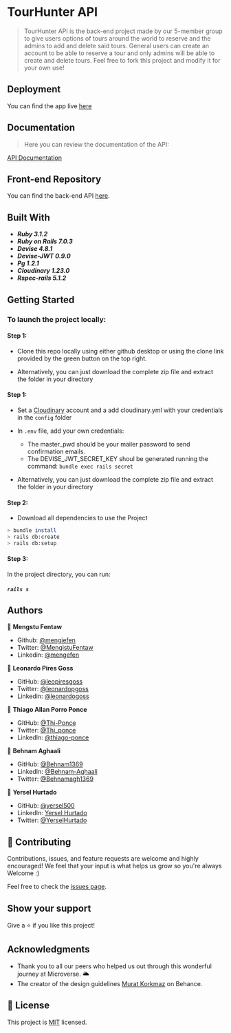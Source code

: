 # TourHunter API

> TourHunter API is the back-end project made by our 5-member group to give users options of tours around the world to reserve and the admins to add and delete said tours. General users can create an account to be able to reserve a tour and only admins will be able to create and delete tours. Feel free to fork this project and modify it for your own use!

## Deployment

You can find the app live [here](https://tourhunterapp.herokuapp.com
)

## Documentation

> Here you can review the documentation of the API:

[API Documentation](https://tourhunterapi.herokuapp.com/api-docs/index.html)

## Front-end Repository

You can find the back-end API [here](https://github.com/leopiresgoss/tour-hunter).

## Built With

- _**Ruby 3.1.2**_
- _**Ruby on Rails  7.0.3**_
- _**Devise  4.8.1**_
- _**Devise-JWT 0.9.0**_
- _**Pg 1.2.1**_
- _**Cloudinary 1.23.0**_
- _**Rspec-rails 5.1.2**_

## Getting Started

### To launch the project locally:

#### Step 1:

- Clone this repo locally using either github desktop or using the clone link provided by the green button on the top right.

- Alternatively, you can just download the complete zip file and extract the folder in your directory

#### Step 1:

- Set a [Cloudinary](https://cloudinary.com) account and a add cloudinary.yml with your credentials in the `config` folder
- In `.env` file, add your own credentials: 
    - The master_pwd should be your mailer password to send confirmation emails.
    - The DEVISE_JWT_SECRET_KEY shoul be generated running the command: `bundle exec rails secret`

- Alternatively, you can just download the complete zip file and extract the folder in your directory



#### Step 2:

- Download all dependencies to use the Project

```bash
> bundle install
> rails db:create
> rails db:setup
```

#### Step 3:

In the project directory, you can run:

##### `rails s`

## Authors

👤 **Mengstu Fentaw**

- Github: [@mengiefen](https://github.com/mengiefen)
- Twitter: [@MengistuFentaw](https://twitter.com/MengistuFentaw)
- Linkedin: [@mengefen](https://www.linkedin.com/in/mengefen/)

👤 **Leonardo Pires Goss**

- GitHub: [@leopiresgoss](https://github.com/leopiresgoss)
- Twitter: [@leonardopgoss](https://twitter.com/leonardopgoss)
- Linkedin: [@leonardogoss](https://www.linkedin.com/in/leonardogoss/)

👤 **Thiago Allan Porro Ponce**

- GitHub: [@Thi-Ponce](https://github.com/Thi-Ponce)
- Twitter: [@Thi_ponce](https://twitter.com/Thi_ponce)
- LinkedIn: [@thiago-ponce](https://linkedin.com/in/thiago-ponce)

👤 **Behnam Aghaali**

- GitHub: [@Behnam1369](https://github.com/Behnam1369)
- LinkedIn: [@Behnam-Aghaali](https://www.linkedin.com/in/behnam-aghaali)
- Twitter: [@Behnamagh1369](https://twitter.com/behnamagh1369)

👤 **Yersel Hurtado**

- GitHub: [@yersel500](https://github.com/yersel500/)
- LinkedIn: [Yersel Hurtado](https://www.linkedin.com/in/yersel-hurtado/)
- Twitter: [@YerselHurtado](https://twitter.com/YerselHurtado)


## 🤝 Contributing

Contributions, issues, and feature requests are welcome and highly encouraged!
We feel that your input is what helps us grow so you're always Welcome :)

Feel free to check the [issues page](../../issues/).

## Show your support

Give a ⭐️ if you like this project!

## Acknowledgments

- Thank you to all our peers who helped us out through this wonderful journey at Microverse. 🌥️
- The creator of the design guidelines [Murat Korkmaz](https://www.behance.net/muratk) on Behance.

## 📝 License

This project is [MIT](https://github.com/leopiresgoss/tour-hunter) licensed.
